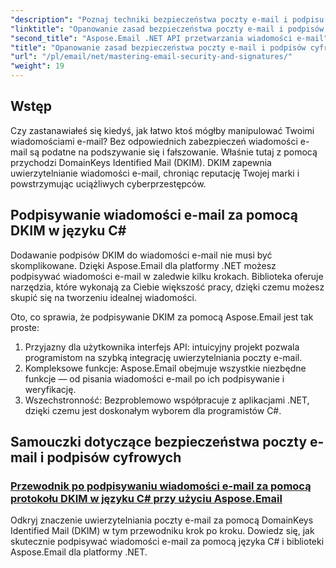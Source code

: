 ```yaml
---
"description": "Poznaj techniki bezpieczeństwa poczty e-mail i podpisu cyfrowego w Aspose.Email dla .NET. Zapoznaj się z samouczkami krok po kroku, w tym z podpisywaniem DKIM w języku C#."
"linktitle": "Opanowanie zasad bezpieczeństwa poczty e-mail i podpisów cyfrowych"
"second_title": "Aspose.Email .NET API przetwarzania wiadomości e-mail"
"title": "Opanowanie zasad bezpieczeństwa poczty e-mail i podpisów cyfrowych"
"url": "/pl/email/net/mastering-email-security-and-signatures/"
"weight": 19
---
```


## Wstęp 

Czy zastanawiałeś się kiedyś, jak łatwo ktoś mógłby manipulować Twoimi wiadomościami e-mail? Bez odpowiednich zabezpieczeń wiadomości e-mail są podatne na podszywanie się i fałszowanie. Właśnie tutaj z pomocą przychodzi DomainKeys Identified Mail (DKIM). DKIM zapewnia uwierzytelnianie wiadomości e-mail, chroniąc reputację Twojej marki i powstrzymując uciążliwych cyberprzestępców.  

## Podpisywanie wiadomości e-mail za pomocą DKIM w języku C#  

Dodawanie podpisów DKIM do wiadomości e-mail nie musi być skomplikowane. Dzięki Aspose.Email dla platformy .NET możesz podpisywać wiadomości e-mail w zaledwie kilku krokach. Biblioteka oferuje narzędzia, które wykonają za Ciebie większość pracy, dzięki czemu możesz skupić się na tworzeniu idealnej wiadomości.  

Oto, co sprawia, że podpisywanie DKIM za pomocą Aspose.Email jest tak proste:  

1. Przyjazny dla użytkownika interfejs API: intuicyjny projekt pozwala programistom na szybką integrację uwierzytelniania poczty e-mail.  
2. Kompleksowe funkcje: Aspose.Email obejmuje wszystkie niezbędne funkcje — od pisania wiadomości e-mail po ich podpisywanie i weryfikację.  
3. Wszechstronność: Bezproblemowo współpracuje z aplikacjami .NET, dzięki czemu jest doskonałym wyborem dla programistów C#.

## Samouczki dotyczące bezpieczeństwa poczty e-mail i podpisów cyfrowych
### [Przewodnik po podpisywaniu wiadomości e-mail za pomocą protokołu DKIM w języku C# przy użyciu Aspose.Email](./guide-to-signing-emails-with-dkim/)
Odkryj znaczenie uwierzytelniania poczty e-mail za pomocą DomainKeys Identified Mail (DKIM) w tym przewodniku krok po kroku. Dowiedz się, jak skutecznie podpisywać wiadomości e-mail za pomocą języka C# i biblioteki Aspose.Email dla platformy .NET.
